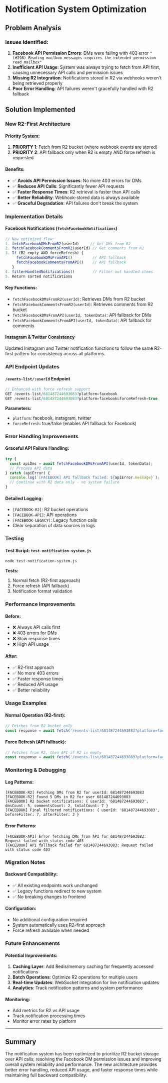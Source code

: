 # Notification System Optimization

## Problem Analysis

### Issues Identified:
1. **Facebook API Permission Errors**: DMs were failing with 403 error `"(#298) Reading mailbox messages requires the extended permission read_mailbox"`
2. **Inefficient API Usage**: System was always trying to fetch from API first, causing unnecessary API calls and permission issues
3. **Missing R2 Integration**: Notifications stored in R2 via webhooks weren't being retrieved properly
4. **Poor Error Handling**: API failures weren't gracefully handled with R2 fallback

## Solution Implemented

### New R2-First Architecture

#### Priority System:
1. **PRIORITY 1**: Fetch from R2 bucket (where webhook events are stored)
2. **PRIORITY 2**: API fallback only when R2 is empty AND force refresh is requested

#### Benefits:
- ✅ **Avoids API Permission Issues**: No more 403 errors for DMs
- ✅ **Reduces API Calls**: Significantly fewer API requests
- ✅ **Faster Response Times**: R2 retrieval is faster than API calls
- ✅ **Better Reliability**: Webhook-stored data is always available
- ✅ **Graceful Degradation**: API failures don't break the system

### Implementation Details

#### Facebook Notifications (`fetchFacebookNotifications`)

```javascript
// New optimized flow:
1. fetchFacebookDMsFromR2(userId)     // Get DMs from R2
2. fetchFacebookCommentsFromR2(userId) // Get comments from R2
3. If (R2 empty AND forceRefresh) {
     fetchFacebookDMsFromAPI()         // API fallback
     fetchFacebookCommentsFromAPI()    // API fallback
   }
4. filterHandledNotifications()        // Filter out handled items
5. Return sorted notifications
```

#### Key Functions:

- `fetchFacebookDMsFromR2(userId)`: Retrieves DMs from R2 bucket
- `fetchFacebookCommentsFromR2(userId)`: Retrieves comments from R2 bucket  
- `fetchFacebookDMsFromAPI(userId, tokenData)`: API fallback for DMs
- `fetchFacebookCommentsFromAPI(userId, tokenData)`: API fallback for comments

#### Instagram & Twitter Consistency

Updated Instagram and Twitter notification functions to follow the same R2-first pattern for consistency across all platforms.

### API Endpoint Updates

#### `/events-list/:userId` Endpoint

```javascript
// Enhanced with force refresh support
GET /events-list/681487244693083?platform=facebook
GET /events-list/681487244693083?platform=facebook&forceRefresh=true
```

**Parameters:**
- `platform`: facebook, instagram, twitter
- `forceRefresh`: true/false (enables API fallback for Facebook)

### Error Handling Improvements

#### Graceful API Failure Handling:
```javascript
try {
  const apiDms = await fetchFacebookDMsFromAPI(userId, tokenData);
  // Process API data
} catch (apiError) {
  console.log(`[FACEBOOK] API fallback failed: ${apiError.message}`);
  // Continue with R2 data only - no system failure
}
```

#### Detailed Logging:
- `[FACEBOOK-R2]`: R2 bucket operations
- `[FACEBOOK-API]`: API operations  
- `[FACEBOOK-LEGACY]`: Legacy function calls
- Clear separation of data sources in logs

### Testing

#### Test Script: `test-notification-system.js`
```bash
node test-notification-system.js
```

**Tests:**
1. Normal fetch (R2-first approach)
2. Force refresh (API fallback)
3. Notification format validation

### Performance Improvements

#### Before:
- ❌ Always API calls first
- ❌ 403 errors for DMs
- ❌ Slow response times
- ❌ High API usage

#### After:
- ✅ R2-first approach
- ✅ No more 403 errors
- ✅ Faster response times
- ✅ Reduced API usage
- ✅ Better reliability

### Usage Examples

#### Normal Operation (R2-first):
```javascript
// Fetches from R2 bucket only
const response = await fetch('/events-list/681487244693083?platform=facebook');
```

#### Force Refresh (API fallback):
```javascript
// Fetches from R2, then API if R2 is empty
const response = await fetch('/events-list/681487244693083?platform=facebook&forceRefresh=true');
```

### Monitoring & Debugging

#### Log Patterns:
```
[FACEBOOK-R2] Fetching DMs from R2 for userId: 681487244693083
[FACEBOOK-R2] Found 5 DMs in R2 for user 681487244693083
[FACEBOOK] R2 bucket notifications: { userId: '681487244693083', dmsCount: 5, commentsCount: 2, totalCount: 7 }
[FACEBOOK] Final filtered notifications: { userId: '681487244693083', beforeFilter: 7, afterFilter: 3 }
```

#### Error Patterns:
```
[FACEBOOK-API] Error fetching DMs from API for 681487244693083: Request failed with status code 403
[FACEBOOK] API fallback failed for 681487244693083: Request failed with status code 403
```

### Migration Notes

#### Backward Compatibility:
- ✅ All existing endpoints work unchanged
- ✅ Legacy functions redirect to new system
- ✅ No breaking changes to frontend

#### Configuration:
- No additional configuration required
- System automatically uses R2-first approach
- Force refresh available when needed

### Future Enhancements

#### Potential Improvements:
1. **Caching Layer**: Add Redis/memory caching for frequently accessed notifications
2. **Batch Operations**: Optimize R2 operations for multiple users
3. **Real-time Updates**: WebSocket integration for live notification updates
4. **Analytics**: Track notification patterns and system performance

#### Monitoring:
- Add metrics for R2 vs API usage
- Track notification processing times
- Monitor error rates by platform

---

## Summary

The notification system has been optimized to prioritize R2 bucket storage over API calls, resolving the Facebook DM permission issues and improving overall system reliability and performance. The new architecture provides better error handling, reduced API usage, and faster response times while maintaining full backward compatibility. 